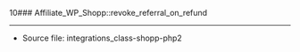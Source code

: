 10### Affiliate_WP_Shopp::revoke_referral_on_refund

----

- Source file: integrations_class-shopp-php2